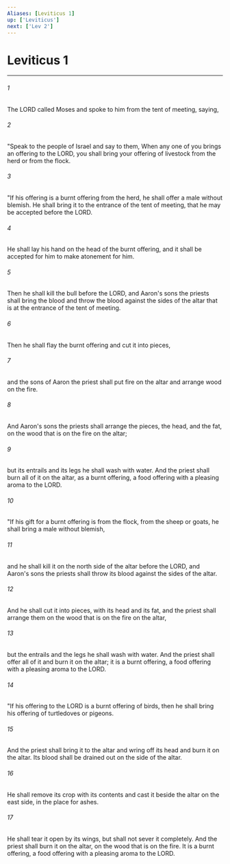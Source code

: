 ```yaml
---
Aliases: [Leviticus 1]
up: ['Leviticus']
next: ['Lev 2']
---
```

# Leviticus 1
***



###### 1 
The LORD called Moses and spoke to him from the tent of meeting, saying, 

###### 2 
"Speak to the people of Israel and say to them, When any one of you brings an offering to the LORD, you shall bring your offering of livestock from the herd or from the flock. 

###### 3 
"If his offering is a burnt offering from the herd, he shall offer a male without blemish. He shall bring it to the entrance of the tent of meeting, that he may be accepted before the LORD. 

###### 4 
He shall lay his hand on the head of the burnt offering, and it shall be accepted for him to make atonement for him. 

###### 5 
Then he shall kill the bull before the LORD, and Aaron's sons the priests shall bring the blood and throw the blood against the sides of the altar that is at the entrance of the tent of meeting. 

###### 6 
Then he shall flay the burnt offering and cut it into pieces, 

###### 7 
and the sons of Aaron the priest shall put fire on the altar and arrange wood on the fire. 

###### 8 
And Aaron's sons the priests shall arrange the pieces, the head, and the fat, on the wood that is on the fire on the altar; 

###### 9 
but its entrails and its legs he shall wash with water. And the priest shall burn all of it on the altar, as a burnt offering, a food offering with a pleasing aroma to the LORD. 

###### 10 
"If his gift for a burnt offering is from the flock, from the sheep or goats, he shall bring a male without blemish, 

###### 11 
and he shall kill it on the north side of the altar before the LORD, and Aaron's sons the priests shall throw its blood against the sides of the altar. 

###### 12 
And he shall cut it into pieces, with its head and its fat, and the priest shall arrange them on the wood that is on the fire on the altar, 

###### 13 
but the entrails and the legs he shall wash with water. And the priest shall offer all of it and burn it on the altar; it is a burnt offering, a food offering with a pleasing aroma to the LORD. 

###### 14 
"If his offering to the LORD is a burnt offering of birds, then he shall bring his offering of turtledoves or pigeons. 

###### 15 
And the priest shall bring it to the altar and wring off its head and burn it on the altar. Its blood shall be drained out on the side of the altar. 

###### 16 
He shall remove its crop with its contents and cast it beside the altar on the east side, in the place for ashes. 

###### 17 
He shall tear it open by its wings, but shall not sever it completely. And the priest shall burn it on the altar, on the wood that is on the fire. It is a burnt offering, a food offering with a pleasing aroma to the LORD.
